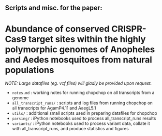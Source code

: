 ## Scripts and misc. for the paper: 
# Abundance of conserved CRISPR-Cas9 target sites within the highly polymorphic genomes of Anopheles and Aedes mosquitoes from natural populations

*NOTE: Large datafiles (eg. vcf files) will gladly be provided upon request.*

- `notes.md` : working notes for running chopchop on all transcripts from a genome
- `all_transcript_runs/` : scripts and log files from running chopchop on all transcripts for AgamP4.11 and AaegL5.1
- `utils/` : additional small scripts used in preparing datafiles for chopchop
- `parsing/` : iPython notebooks used to process all_transcript_runs results
- `variants/` : iPython notebooks used to process variant data, collate it with all_transcript_runs, and produce statistics and figures
